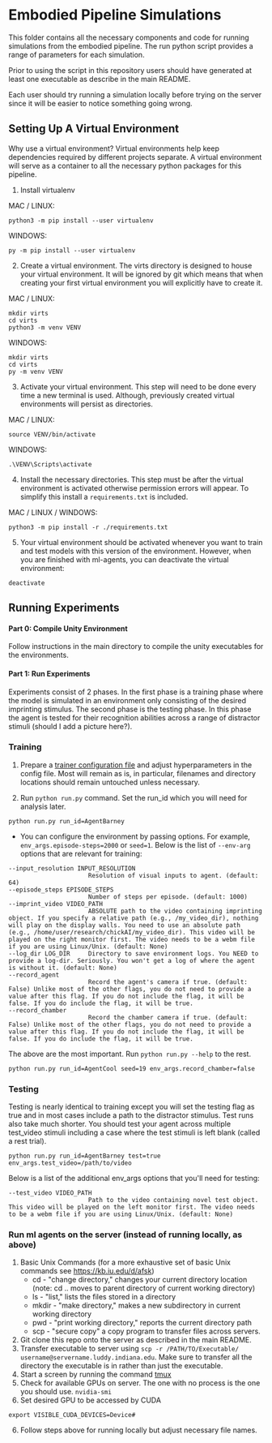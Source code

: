 # Embodied Pipeline Simulations
This folder contains all the necessary components and code for running simulations
from the embodied pipeline. The run python script provides
a range of parameters for each simulation.


Prior to using the script in this repository users should
have generated at least one executable as describe in the 
main README. 

Each user should try running a simulation locally before
trying on the server since it will be easier to notice something going wrong.


## Setting Up A Virtual Environment
Why use a virtual environment? Virtual environments help keep dependencies required by different projects separate.
A virtual environment will serve as a container to all the necessary python packages for this pipeline.
1. Install virtualenv

MAC / LINUX:
```
python3 -m pip install --user virtualenv
```
WINDOWS:
```
py -m pip install --user virtualenv
```
2. Create a virtual environment. The virts directory is designed to house your virtual environment. It will be ignored by git which means that when creating your first virtual environment you will explicitly have to create it. 

MAC / LINUX:
```
mkdir virts
cd virts
python3 -m venv VENV
```
WINDOWS:
```
mkdir virts
cd virts
py -m venv VENV
```
3. Activate your virtual environment. This step will need to be done every time a new terminal is used. Although, previously created virtual environments will persist as directories.

MAC / LINUX:
```
source VENV/bin/activate
```
WINDOWS:
```
.\VENV\Scripts\activate
```
4. Install the necessary directories. This step must be after the virtual environment is activated otherwise permission errors will appear. To simplify this install a `requirements.txt` is included.

MAC / LINUX / WINDOWS:
```
python3 -m pip install -r ./requirements.txt
```
5. Your virtual environment should be activated whenever you want to train and test models with this version of the environment. However, when you are finished with ml-agents, you can deactivate the virtual environment:
```
deactivate
```

## Running Experiments

#### Part 0: Compile Unity Environment
Follow instructions in the main directory to compile the unity executables for the environments.

#### Part 1: Run Experiments
Experiments consist of 2 phases. In the first phase is a 
training phase where the model is simulated in an environment
only consisting of the desired imprinting stimulus. The 
second phase is the testing phase. In this phase the agent
is tested for their recognition abilities across a range of
distractor stimuli (should I add a picture here?).

### Training
1. Prepare a [trainer configuration file](https://github.com/Unity-Technologies/ml-agents/blob/release_1_docs/docs/Training-Configuration-File.md) and adjust hyperparameters in the config file. Most will remain as is, in particular, filenames and directory locations should remain untouched unless necessary.

2. Run `python run.py` command. Set the run_id which you will
need for analysis later.
```
python run.py run_id=AgentBarney
```
* You can configure the environment by passing options. For example,  `env_args.episode-steps=2000` or `seed=1`. Below is the list of `--env-arg` options that are relevant for training:
```
--input_resolution INPUT_RESOLUTION
                      Resolution of visual inputs to agent. (default: 64)
--episode_steps EPISODE_STEPS
                      Number of steps per episode. (default: 1000)
--imprint_video VIDEO_PATH
                      ABSOLUTE path to the video containing imprinting object. If you specify a relative path (e.g., /my_video_dir), nothing will play on the display walls. You need to use an absolute path (e.g., /home/user/research/chickAI/my_video_dir). This video will be played on the right monitor first. The video needs to be a webm file if you are using Linux/Unix. (default: None)
--log_dir LOG_DIR     Directory to save environment logs. You NEED to provide a log-dir. Seriously. You won't get a log of where the agent is without it. (default: None)
--record_agent
                      Record the agent's camera if true. (default: False) Unlike most of the other flags, you do not need to provide a value after this flag. If you do not include the flag, it will be false. If you do include the flag, it will be true.        
--record_chamber
                      Record the chamber camera if true. (default: False) Unlike most of the other flags, you do not need to provide a value after this flag. If you do not include the flag, it will be false. If you do include the flag, it will be true.
```
The above are the most important. Run `python run.py --help` to the rest.
```
python run.py run_id=AgentCool seed=19 env_args.record_chamber=false
```

### Testing
Testing is nearly identical to training except you will set 
the testing
flag as true and in most cases include a path to the 
distractor stimulus. Test runs also take much shorter. You should test your agent across multiple test_video stimuli including a case where the test stimuli is left blank (called a rest trial).
```
python run.py run_id=AgentBarney test=true env_args.test_video=/path/to/video
```
Below is a list of the additional env_args options that you'll need for testing:
```
--test_video VIDEO_PATH
                      Path to the video containing novel test object. This video will be played on the left monitor first. The video needs to be a webm file if you are using Linux/Unix. (default: None)
```

### Run ml agents on the server (instead of running locally, as above)
1. Basic Unix Commands (for a more exhaustive set of basic Unix commands see https://kb.iu.edu/d/afsk)
     * cd - "change directory," changes your current directory location (note: cd .. moves to parent directory of current working directory)
     * ls - "list," lists the files stored in a directory
     * mkdir - "make directory," makes a new subdirectory in current working directory
     * pwd - "print working directory," reports the current directory path
     * scp - "secure copy" a copy program to transfer files across servers.
2. Git clone this repo onto the server as described in the main README.
3. Transfer executable to server using `scp -r /PATH/TO/Executable/ username@servername.luddy.indiana.edu`. Make sure to transfer all the directory the 
executable is in rather than just the executable.
4. Start a screen by running the command [tmux](https://www.hostinger.com/tutorials/tmux-beginners-guide-and-cheat-sheet/)
4. Check for available GPUs on server. The one with no process is the one you should use.
```nvidia-smi```
5. Set desired GPU to be accessed by CUDA
```
export VISIBLE_CUDA_DEVICES=Device#
```
6. Follow steps above for running locally but adjust necessary file names.
